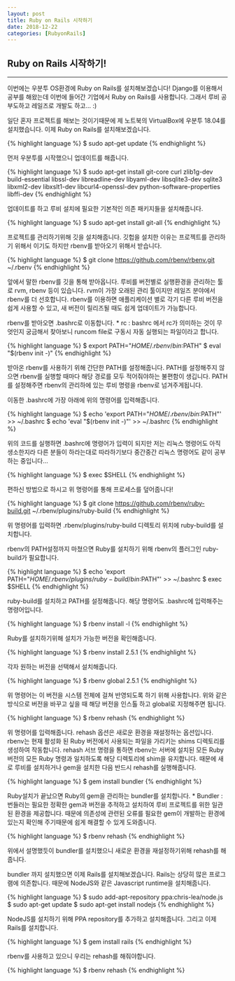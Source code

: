 ```yaml
---
layout: post
title: Ruby on Rails 시작하기
date: 2018-12-22
categories: [RubyonRails]
---
```


## Ruby on Rails 시작하기!
* * *
이번에는 <span class="emphasis">우분투 OS환경</span>에 <span class="emphasis">Ruby on Rails</span>를 설치해보겠습니다!
Django를 이용해서 공부를 해왔는데 이번에 들어간 기업에서 Ruby on Rails를 사용합니다.
그래서 루비 공부도하고 레일즈로 개발도 하고... :)

일단 혼자 프로젝트를 해보는 것이기때문에 제 노트북의 <span class="emphasis">VirtualBox</span>에 
<span class="emphasis">우분투 18.04</span>를 설치했습니다. 
이제 Ruby on Rails를 설치해보겠습니다.

{% highlight language %}
  $ sudo apt-get update
{% endhighlight %}

먼저 우분투를 시작했으니 업데이트를 해줍니다. 

{% highlight language %}
  $ sudo apt-get install git-core curl zlib1g-dev build-essential libssl-dev libreadline-dev libyaml-dev libsqlite3-dev sqlite3 libxml2-dev libxslt1-dev libcurl4-openssl-dev python-software-properties libffi-dev
{% endhighlight %}

업데이트를 하고 루비 설치에 필요한 기본적인 의존 패키지들을 설치해줍니다.

{% highlight language %}
$ sudo apt-get install git-all
{% endhighlight %}

프로젝트를 관리하기위해 깃을 설치해줍니다. 
깃헙을 설치한 이유는 프로젝트를 관리하기 위해서 이기도 하지만 rbenv를 받아오기 위해서 받습니다.

{% highlight language %}
$ git clone https://github.com/rbenv/rbenv.git ~/.rbenv
{% endhighlight %}

앞에서 말한 <span class="emphasis">rbenv</span>를 깃을 통해 받아옵니다.
루비를 버전별로 실행환경을 관리하는 툴로 rvm, rbenv 등이 있습니다. 
rvm이 가장 오래된 관리 툴이지만 레일즈 분야에서 rbenv를 더 선호합니다. 
rbenv를 이용하면 애플리케이션 별로 각기 다른 루비 버전을 쉽게 사용할 수 있고, 
새 버전이 릴리즈될 때도 쉽게 업데이트가 가능합니다.

rbenv를 받아오면 <span class="emphasis">.bashrc</span>로 이동합니다.
<span class="reference">* rc : bashrc 에서 rc가 의미하는 것이 무엇인지 궁금해서 찾아보니 runcom file로 구동시 자동 실행되는
파일이라고 합니다.</span>

{% highlight language %}
$ export PATH="$HOME/.rbenv/bin:$PATH"
$ eval "$(rbenv init -)"
{% endhighlight %}

받아온 rbenv를 사용하기 위해 간단한 <span class="emphasis">PATH</span>를 설정해줍니다.
PATH를 설정해주지 않으면 rbenv를 실행할 때마다 해당 경로를 모두 적어줘야하는 불편함이 생깁니다.
PATH를 설정해주면 rbenv의 관리하에 있는 루비 명령을 rbenv로 넘겨주게됩니다.

이동한 .bashrc에 가장 아래에 위의 명령어를 입력해줍니다.

{% highlight language %}
$ echo 'export PATH="$HOME/.rbenv/bin:$PATH"' >> ~/.bashrc
$ echo 'eval "$(rbenv init -)"' >> ~/.bashrc
{% endhighlight %}

위의 코드를 실행하면 .bashrc에 명령어가 입력이 되지만 저는 리눅스 명령어도 아직 생소한지라
다른 분들이 하라는대로 따라하기보다 중간중간 리눅스 명령어도 같이 공부하는 중입니다...

{% highlight language %}
$ exec $SHELL
{% endhighlight %}

편하신 방법으로 하시고 위 명령어를 통해 프로세스를 덮어줍니다!

{% highlight language %}
$ git clone https://github.com/rbenv/ruby-build.git ~/.rbenv/plugins/ruby-build
{% endhighlight %}

위 명령어를 입력하면 .rbenv/plugins/ruby-build 디렉토리 위치에 <span class="emphasis">ruby-build</span>를 설치합니다.

rbenv의 PATH설정까지 마쳤으면 Ruby를 설치하기 위해 rbenv의 플러그인 ruby-build가 필요합니다.

{% highlight language %}
$ echo 'export PATH="$HOME/.rbenv/plugins/ruby-build/bin:$PATH"' >> ~/.bashrc
$ exec $SHELL
{% endhighlight %}

ruby-build를 설치하고 PATH를 설정해줍니다. 
해당 명령어도 .bashrc에 입력해주는 명령어입니다. 

{% highlight language %}
$ rbenv install -l
{% endhighlight %}

Ruby를 설치하기위해 설치가 가능한 버전을 확인해줍니다.

{% highlight language %}
$ rbenv install 2.5.1
{% endhighlight %}

각자 원하는 버전을 선택해서 설치해줍니다.

{% highlight language %}
$ rbenv global 2.5.1
{% endhighlight %}

위 명령어는 이 버전을 시스템 전체에 걸쳐 반영되도록 하기 위해 사용합니다. 
위와 같은 방식으로 버전을 바꾸고 싶을 때 해당 버전을 인스톨 하고 <span class="emphasis">global</span>로 지정해주면 됩니다.

{% highlight language %}
$ rbenv rehash
{% endhighlight %}

위 명령어를 입력해줍니다. rehash 옵션은 새로운 환경을 재설정하는 옵션입니다.
rbenv는 현재 활성화 된 Ruby 버전에서 사용되는 파일을 가리키는 shims 디렉토리를 생성하여
작동합니다. <span class="emphasis">rehash</span> 서브 명령을 통하면 rbenv는 서버에 설치된 모든 Ruby 버전의 모든 Ruby 명령과
일치하도록 해당 디렉토리에 shim을 유지합니다. 
때문에 새로 루비를 설치하거나 gem을 설치한 다음 반드시 rehash를 실행해줍니다.

{% highlight language %}
$ gem install bundler
{% endhighlight %}

Ruby설치가 끝났으면 Ruby의 gem을 관리하는 <span class="emphasis">bundler</span>를 설치합니다.
<span class="reference">* Bundler : 번들러는 필요한 정확한 gem과 버전을 추적하고 설치하여 루비 프로젝트를 위한 일관된
환경을 제공합니다. 때문에 의존성에 관련된 오류를 필요한 gem이 개발하는 환경에 있는지 확인해 주기때문에 쉽게 해결할 수 있게 도와줍니다. </span>

{% highlight language %}
$ rbenv rehash
{% endhighlight %}

위에서 설명했듯이 bundler를 설치했으니 새로운 환경을 재설정하기위해 rehash를 해줍니다.

bundler 까지 설치했으면 이제 Rails를 설치해보겠습니다.
Rails는 상당히 많은 프로그램에 의존합니다. 때문에 NodeJS와 같은 Javascript runtime을 설치해줍니다.

{% highlight language %}
$ sudo add-apt-repository ppa:chris-lea/node.js
$ sudo apt-get update
$ sudo apt-get install nodejs
{% endhighlight %}

NodeJS를 설치하기 위해 PPA repository를 추가하고 설치해줍니다.
그리고 이제 Rails를 설치합니다.

{% highlight language %}
$ gem install rails
{% endhighlight %}

rbenv를 사용하고 있으니 우리는 rehash를 해줘야합니다.

{% highlight language %}
$ rbenv rehash
{% endhighlight %}
